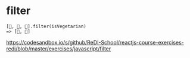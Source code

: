 # filter 

```
[🍿, 🍔, 🍳].filter(isVegetarian)
=> [🍿, 🍳]
```


https://codesandbox.io/s/github/ReDI-School/reactjs-course-exercises-redi/blob/master/exercises/javascript/filter